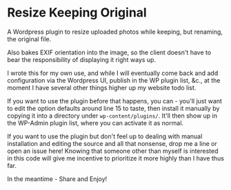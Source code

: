 # Resize Keeping Original

A Wordpress plugin to resize uploaded photos while keeping, but
renaming, the original file.

Also bakes EXIF orientation into the image, so the client doesn't have
to bear the responsibility of displaying it right ways up.

I wrote this for my own use, and while I will eventually come back and add configuration via the Wordpress UI, publish in the WP plugin list, &c., at the moment I have several other things higher up my website todo list.

If you want to use the plugin before that happens, you can - you'll just want to edit the option defaults around line 15 to taste, then install it manually by copying it into a directory under `wp-content/plugins/`. It'll then show up in the WP-Admin plugin list, where you can activate it as normal.

If you want to use the plugin but don't feel up to dealing with manual installation and editing the source and all that nonsense, drop me a line or open an issue here! Knowing that someone other than myself is interested in this code will give me incentive to prioritize it more highly than I have thus far.

In the meantime - Share and Enjoy!
